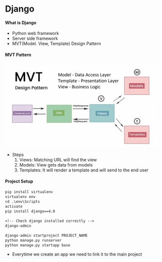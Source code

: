# Django

#### What is Django

- Python web framework
- Server side framework
- MVT(Model. View, Template) Design Pattern

#### MVT Pattern

<img src="images/mvt_pattern.png" alt="mvt_pattern" style="max-width: 720; max-height: 540;">

- Steps
  1. Views: Matching URL will find the view
  2. Models: View gets data from models
  3. Templates: It will render a template and will send to the end user

#### Project Setup

```text
pip install virtualenv
virtualenv env
cd .\env\Scripts
activate
pip install django==4.0

<!-- Check django installed correctly -->
django-admin

django-admin startproject PROJECT_NAME
python manage.py runserver
python manage.py startapp base
```

- Everytime we create an app we need to link it to the main project